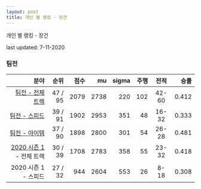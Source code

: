 ```yaml
---
layout: post
title: 개인 별 랭킹 - 장건
---
```



개인 별 랭킹 - 장건


last updated: 7-11-2020


### 팀전

| 분야 | 순위 | 점수 | mu | sigma | 주행 | 전적 | 승률 |
|---:|---:|---:|---:|---:|---:|:---:|---:|
| [팀전 - 전체 트랙](../team-full) | 47 / 95 | 2079 | 2738 | 220 | 102 | 42-60 | 0.412 |
| [팀전 - 스피드](../team-speed) | 39 / 91 | 1902 | 2953 | 351 | 48 | 16-32 | 0.333 |
| [팀전 - 아이템](../team-item) | 37 / 90 | 1898 | 2800 | 301 | 54 | 26-28 | 0.481 |
| [2020 시즌 1](../teams-t2020_1) - 전체 트랙 | 30 / 39 | 1708 | 2783 | 358 | 55 | 23-32 | 0.418 |
| 2020 시즌 1 - 스피드 | 27 / 32 | 944 | 2604 | 553 | 26 | 8-18 | 0.308 || 2020 시즌 1 - 아이템 | 24 / 34 | 1319 | 2778 | 486 | 29 | 15-14 | 0.517 |